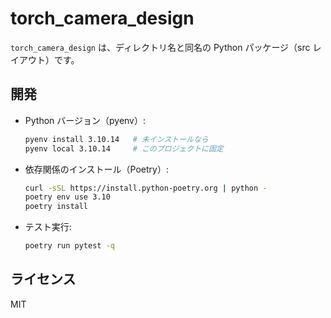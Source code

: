 # torch_camera_design

`torch_camera_design` は、ディレクトリ名と同名の Python パッケージ（src レイアウト）です。

## 開発

- Python バージョン（pyenv）:
  ```bash
  pyenv install 3.10.14   # 未インストールなら
  pyenv local 3.10.14     # このプロジェクトに固定
  ```

- 依存関係のインストール（Poetry）:
  ```bash
  curl -sSL https://install.python-poetry.org | python -
  poetry env use 3.10
  poetry install
  ```

- テスト実行:
  ```bash
  poetry run pytest -q
  ```

## ライセンス

MIT
